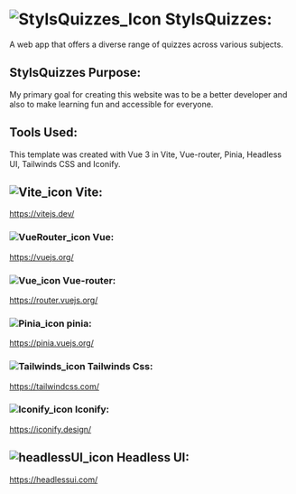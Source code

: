 # ![StylsQuizzes_Icon](https://pub-a65a191fa4d14606aec83a6b14268769.r2.dev/logo.svg?width=27) StylsQuizzes:

A web app that offers a diverse range of quizzes across various subjects.

## StylsQuizzes Purpose:
My primary goal for creating this website was to be a better developer and also to make learning fun and accessible for everyone.

## Tools Used:
This template was created with Vue 3 in Vite, Vue-router, Pinia, Headless UI, Tailwinds CSS and Iconify.

## ![Vite_icon](https://api.iconify.design/logos:vitejs.svg?width=27) Vite:
https://vitejs.dev/
### ![VueRouter_icon](https://api.iconify.design/logos:vue.svg?width=27)  Vue:
https://vuejs.org/
### ![Vue_icon](https://api.iconify.design/logos:vue.svg?width=27) Vue-router:
https://router.vuejs.org/
### ![Pinia_icon](https://api.iconify.design/logos:pinia.svg?width=27) pinia:
https://pinia.vuejs.org/
### ![Tailwinds_icon](https://api.iconify.design/logos:tailwindcss-icon.svg?width=28) Tailwinds Css:
https://tailwindcss.com/
### ![Iconify_icon](https://api.iconify.design/logos:stoplight.svg?width=28) Iconify:
https://iconify.design/
## ![headlessUI_icon](https://api.iconify.design/logos:headlessui-icon.svg?width=28) Headless UI:
https://headlessui.com/
